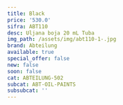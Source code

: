 ```yaml
---
title: Black
price: '530.0'
sifra: ABT110
desc: Uljana boja 20 mL Tuba
img_path: /assets/img/abt110-1-.jpg
brand: Abteilung
available: true
special_offer: false
new: false
soon: false
cat: ABTEILUNG-502
subcat: ABT-OIL-PAINTS
subsubcat: ''
---
```


